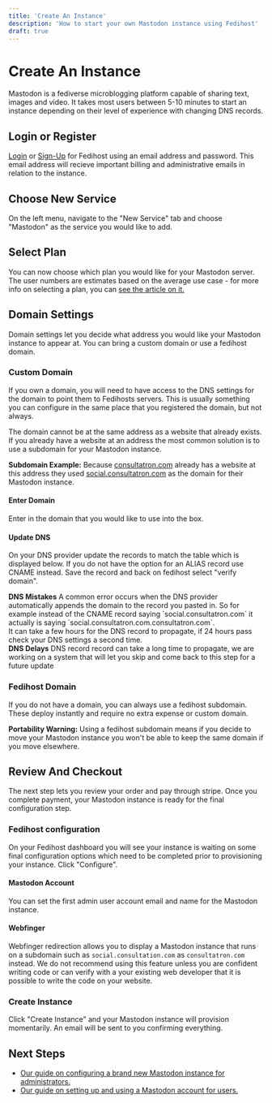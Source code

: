 ```yaml
---
title: 'Create An Instance'
description: 'How to start your own Mastodon instance using Fedihost'
draft: true
---
```

# Create An Instance
Mastodon is a fediverse microblogging platform capable of sharing text,
images and video. It takes most users between 5-10 minutes to start an
instance depending on their level of experience with changing DNS records.

## Login or Register
[Login](/login) or [Sign-Up](/register) for Fedihost using an email address
and password. This email address will recieve important billing and
administrative emails in relation to the instance.

## Choose New Service
On the left menu, navigate to the "New Service" tab and choose "Mastodon"
as the service you would like to add.

## Select Plan
You can now choose which plan you would like for your Mastodon server.
The user numbers are estimates based on the average use case - for more info
on selecting a plan, you can [see the article on it.](/articles/mastodon/choosingaplan)

## Domain Settings
Domain settings let you decide what address you would like your Mastodon
instance to appear at. You can bring a custom domain or use a fedihost
domain.

### Custom Domain
If you own a domain, you will need to have access to the DNS settings for
the domain to point them to Fedihosts servers. This is usually something
you can configure in the same place that you registered the domain, but
not always.

The domain cannot be at the same address as a website that already exists.
If you already have a website at an address the most common solution is
to use a subdomain for your Mastodon instance.

<aside><strong>Subdomain Example:</strong>
Because <a href="https://consultatron.com/">consultatron.com</a> already
has a website at this address they used
<a href="https://social.consultatron.com/">social.consultatron.com</a>
as the domain for their Mastodon instance.</aside>

#### Enter Domain
Enter in the domain that you would like to use into the box.

#### Update DNS
On your DNS provider update the records to match the table which is
displayed below. If you do not have the option for an ALIAS record use
CNAME instead. Save the record and back on fedihost select "verify
domain".

<aside><strong>DNS Mistakes</strong>
A common error occurs when the DNS provider automatically appends the
domain to the record you pasted in. So for example instead of the CNAME
record saying `social.consultatron.com` it actually is saying
`social.consultatron.com.consultatron.com`.</aside>
It can take a few hours for the DNS record to propagate, if 24 hours pass
check your DNS settings a second time.
<aside><strong>DNS Delays</strong>
DNS record record can take a long time to propagate, we are working on a
system that will let you skip and come back to this step for a future
update </aside>

### Fedihost Domain
If you do not have a domain, you can always use a fedihost subdomain.
These deploy instantly and require no extra expense or custom domain.
<aside><strong>Portability Warning:</strong>
Using a fedihost subdomain means if you decide to move your Mastodon
instance you won't be able to keep the same domain if you move
elsewhere.</aside>

## Review And Checkout
The next step lets you review your order and pay through stripe. Once you
complete payment, your Mastodon instance is ready for the final
configuration step.

### Fedihost configuration
On your Fedihost dashboard you will see your instance is waiting on some final
configuration options which need to be completed prior to provisioning
your instance. Click "Configure".

#### Mastodon Account
You can set the first admin user account email and name for the Mastodon
instance.

#### Webfinger
Webfinger redirection allows you to display a Mastodon instance that runs
on a subdomain such as `social.consultation.com` as `consultatron.com`
instead. We do not recommend using this feature unless you are confident
writing code or can verify with a your existing web developer that it is
possible to write the code on your website.

### Create Instance
Click "Create Instance" and your Mastodon instance will provision
momentarily. An email will be sent to you confirming everything.


## Next Steps
- [Our guide on configuring a brand new Mastodon instance for
  administrators.](/articles/mastodon/creating/configuring)
- [Our guide on setting up and using a Mastodon account for
  users.](/articles/mastodon/newusers)
